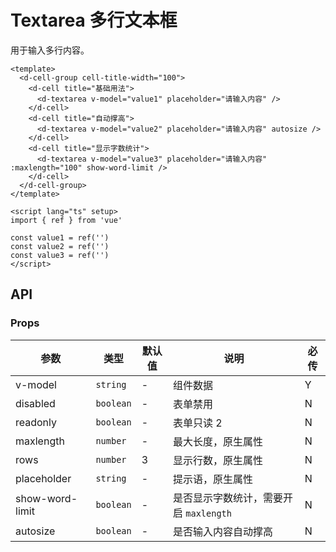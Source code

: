 # Textarea 多行文本框

用于输入多行内容。

```vue client=Mobile playground=MTextarea
<template>
  <d-cell-group cell-title-width="100">
    <d-cell title="基础用法">
      <d-textarea v-model="value1" placeholder="请输入内容" />
    </d-cell>
    <d-cell title="自动撑高">
      <d-textarea v-model="value2" placeholder="请输入内容" autosize />
    </d-cell>
    <d-cell title="显示字数统计">
      <d-textarea v-model="value3" placeholder="请输入内容" :maxlength="100" show-word-limit />
    </d-cell>
  </d-cell-group>
</template>

<script lang="ts" setup>
import { ref } from 'vue'

const value1 = ref('')
const value2 = ref('')
const value3 = ref('')
</script>
```

## API

### Props

| 参数            | 类型      | 默认值 | 说明                                   | 必传 |
| --------------- | --------- | ------ | -------------------------------------- | ---- |
| v-model         | `string`  | -      | 组件数据                               | Y    |
| disabled        | `boolean` | -      | 表单禁用                               | N    |
| readonly        | `boolean` | -      | 表单只读 2                             | N    |
| maxlength       | `number`  | -      | 最大长度，原生属性                     | N    |
| rows            | `number`  | 3      | 显示行数，原生属性                     | N    |
| placeholder     | `string`  | -      | 提示语，原生属性                       | N    |
| show-word-limit | `boolean` | -      | 是否显示字数统计，需要开启 `maxlength` | N    |
| autosize        | `boolean` | -      | 是否输入内容自动撑高                   | N    |
